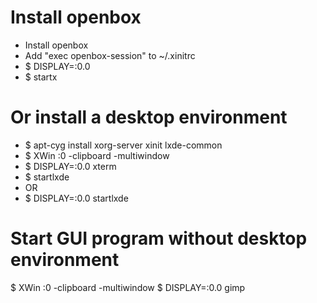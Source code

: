 Install openbox
=====
* Install openbox
* Add "exec openbox-session" to ~/.xinitrc
* $ DISPLAY=:0.0
* $ startx

Or install a desktop environment
=====
* $ apt-cyg install xorg-server xinit lxde-common
* $ XWin :0 -clipboard -multiwindow
* $ DISPLAY=:0.0 xterm
* $ startlxde
* OR
* $ DISPLAY=:0.0 startlxde

# Start GUI program without desktop environment
$ XWin :0 -clipboard -multiwindow
$ DISPLAY=:0.0 gimp